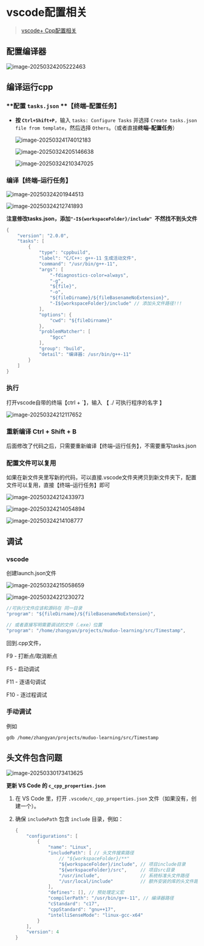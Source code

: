 

# vscode配置相关

> [vscode+ Cpp配置相关](https://blog.csdn.net/weixin_52159554/article/details/134406628#:~:text=VSCode%20%E5%AE%89%E8%A3%85%E5%A5%BD%E4%B9%8B%E5%90%8E%EF%BC%8C%E6%88%91%E4%BB%AC,%E5%BF%85%E9%A1%BB%E6%9C%89%E7%BC%96%E8%AF%91%E5%99%A8%E4%BD%BF%E7%94%A8%E3%80%82)

## **配置编译器**

![image-20250324205222463](pic/image-20250324205222463.png)



## 编译运行**cpp**

### **配置 `tasks.json` **【终端–配置任务】

- **按 `Ctrl+Shift+P`**，输入 `tasks: Configure Tasks` 并选择 `Create tasks.json file from template`，然后选择 `Others`。（或者直接**终端–配置任务**）

  ![image-20250324174012183](pic/image-20250324174012183.png)

  ![image-20250324205146638](pic/image-20250324205146638.png)

  ![image-20250324210347025](pic/image-20250324210347025.png)

### **编译**【终端–运行任务】

![image-20250324201944513](pic/image-20250324201944513.png)

![image-20250324212741893](pic/image-20250324212741893.png)



**注意修改tasks.json，添加`"-I${workspaceFolder}/include" `不然找不到头文件**

```c++
{
	"version": "2.0.0",
	"tasks": [
		{
			"type": "cppbuild",
			"label": "C/C++: g++-11 生成活动文件",
			"command": "/usr/bin/g++-11",
			"args": [
				"-fdiagnostics-color=always",
				"-g",
				"${file}",
				"-o",
				"${fileDirname}/${fileBasenameNoExtension}",
				"-I${workspaceFolder}/include" // 添加头文件路径!!!
			],
			"options": {
				"cwd": "${fileDirname}"
			},
			"problemMatcher": [
				"$gcc"
			],
			"group": "build",
			"detail": "编译器: /usr/bin/g++-11"
		}
	]
}
```



### 执行

打开vscode自带的终端【ctrl + `】，输入 【  ./ 可执行程序的名字 】

![image-20250324212117652](pic/image-20250324212117652.png)



### 重新编译 Ctrl + Shift + B

后面修改了代码之后，只需要重新编译【终端–运行任务】，不需要重写tasks.json



### 配置文件可以复用

如果在新文件夹里写新的代码，可以直接.vscode文件夹拷贝到新文件夹下，配置文件可以复用，直接【终端–运行任务】即可

![image-20250324212433973](pic/image-20250324212433973.png)

![image-20250324214054894](pic/image-20250324214054894.png)

![image-20250324214108777](pic/image-20250324214108777.png)





## 调试

### vscode

创建launch.json文件

![image-20250324215058659](pic/image-20250324215058659.png)

![image-20250324221230272](pic/image-20250324221230272.png)

```c++
//可执行文件应该和源码在 同一目录
"program": "${fileDirname}/${fileBasenameNoExtension}",

// 或者直接写明需要调试的文件（.exe）位置
"program": "/home/zhangyan/projects/muduo-learning/src/Timestamp",
```



回到.cpp文件，

F9 - 打断点/取消断点

F5 - 启动调试

F11 - 逐语句调试

F10 - 逐过程调试



### 手动调试

例如

```shell
gdb /home/zhangyan/projects/muduo-learning/src/Timestamp
```





## 头文件包含问题

![image-20250330173413625](pic/image-20250330173413625.png)

**更新 VS Code 的 `c_cpp_properties.json`**

1. 在 VS Code 里，打开 `.vscode/c_cpp_properties.json` 文件（如果没有，创建一个）。

2. 确保 `includePath` 包含 `include` 目录，例如：

   ~~~c++
   {
       "configurations": [
           {
               "name": "Linux",
               "includePath": [ // 头文件搜索路径
                   // "${workspaceFolder}/**"
                   "${workspaceFolder}/include", // 项目include目录
                   "${workspaceFolder}/src",     // 项目src目录
                   "/usr/include",               // 系统标准头文件路径
                   "/usr/local/include"          // 额外安装的库的头文件路径
               ],
               "defines": [], // 预处理定义宏
               "compilerPath": "/usr/bin/g++-11", // 编译器路径
               "cStandard": "c17",
               "cppStandard": "gnu++17",
               "intelliSenseMode": "linux-gcc-x64"
           }
       ],
       "version": 4
   }
   ~~~

   

